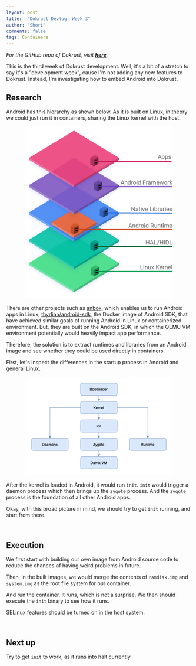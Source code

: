 ```yaml
---
layout: post
title:  "Dokrust Devlog: Week 3"
author: "Shori"
comments: false
tags: Containers
---
```


*For the GitHub repo of Dokrust, visit [**here**](https://github.com/lishpr/dokrust).*

This is the third week of Dokrust development. Well, it's a bit of a stretch to say it's a "development week", cause I'm not adding any new features to Dokrust. Instead, I'm investigating how to embed Android into Dokrust.


## Research

Android has this hierarchy as shown below. As it is built on Linux, in theory we could just run it in containers, sharing the Linux kernel with the host.

<center>
<img src="../assets/dev/stack.png" style="width:400px;">
</center>

There are other projects such as [anbox](https://github.com/anbox/anbox), which enables us to run Android apps in Linux, [thyrlian/android-sdk](https://hub.docker.com/r/thyrlian/android-sdk), the Docker image of Android SDK, that have achieved similar goals of running Android in Linux or containerized environment. But, they are built on the Android SDK, in which the QEMU VM environment potentially would heavily impact app performance.

Therefore, the solution is to extract runtimes and libraries from an Android image and see whether they could be used directly in containers.

First, let's inspect the differences in the startup process in Android and general Linux.

<center>
<img src="../assets/dev/init.png" style="width:400px;">
</center>

After the kernel is loaded in Android, it would run `init`. `init` would trigger a daemon process which then brings up the `zygote` process. And the `zygote` process is the foundation of all other Android apps.

Okay, with this broad picture in mind, we should try to get `init` running, and start from there.

<br>

## Execution

We first start with building our own image from Android source code to reduce the chances of having weird problems in future.

Then, in the built images, we would merge the contents of `ramdisk.img` and `system.img` as the root file system for our container.

And run the container. It runs, which is not a surprise. We then should execute the `init` binary to see how it runs.

SELinux features should be turned on in the host system.

<br>

## Next up

Try to get `init` to work, as it runs into halt currently.